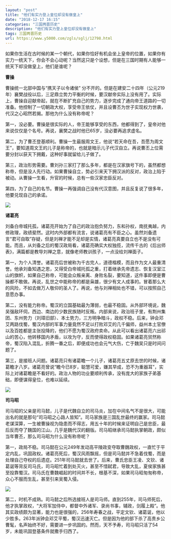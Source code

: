 ```yaml
---
layout: "post"
title: "他们有实力登上皇位却没有做皇上"
date: "2018-12-17 16:15"
categories: "三国两晋历史"
description: "他们有实力登上皇位却没有做皇上"
tags: 三国两晋历史
url: https://www.y5000.com/zgls/sglj/12798.html
---
```






如果你生活在古时候的某一个朝代，如果你恰好有机会坐上皇帝的位置，如果你有实力一统天下，你会不会心动呢？当然这只是个设想，但是在三国时期有人能够一统天下却没做皇上，他们是谁呢？

**曹操**

曹操统一北部中国与“携天子以令诸侯”
分不开的。但是在建安二十四年（公元219年）襄樊战役以后，三足鼎立势力平衡的时候，要汉献帝实际上没有用了。实际上，曹操自迎献帝起，就在不断扩充自己的势力，逐步完成了通向帝王道路的一切准备。他控制了一切朝政大权，享受帝王依仗，并且设曹丕为世子实现权力世袭，代汉之心昭然若揭。那他为什么没有称帝呢？

第一，没必要。曹操是很实际的人，帝王能够享受的东西，他都得到了，皇帝对他来说仅仅是个名号。再说，襄樊之战时他已65岁，没必要再追求虚名。

第二，为了曹丕登基顺利。曹操一生最服周文王，他说“若天命在吾，吾愿为周文王”，要知道周文王的儿子是称帝的，也就是暗示儿子代汉自立。再说曹丕上位需要分封以获天下拥戴，这种好事就留给儿子做了。

第三，政治形势需要。曹刘孙三家打了那么多年，都是在汉家旗号下的，虽然都想称帝，但是没人先行动。如果曹操自立，势必引来天下拥汉派的反对，政治上陷于被动。从曹操一生看，升官的时候，总有一些汉家忠臣反对。

第四，为了自己的名节。曹操一再强调自己没有代汉意图，并且反复说了很多年，他要兑现自己的承诺。

![](https://img.y5000.com/uploads/allimg/170209/094Q04Z5-0.jpg)

**诸葛亮**

刘备白帝城托孤，诸葛亮开始为了自己的政治抱负努力，东和孙权，南抚夷越，内修政理，政绩斐然。这时内外部都有流言，说诸葛亮有不臣之心。虽然刘备遗言“君可自取”存疑，但是刘禅才能不足却是实情，诸葛亮真要自立也不是没有可能。而且，从刘备之后的蜀汉政局看，诸葛亮确实大权独揽，流传千古的《后出师表》，满篇都是教导刘禅之意，就像老师教训孩子，一点没给刘禅面子。

第一，为个人清誉。诸葛亮后世被称为千古完人，道德楷模，而且作为文人最重清誉。他承刘备知遇之恩，又得受白帝城托孤之重，打着继承先帝遗志、恢复汉室江山的旗帜，如果自己称帝，可能会众叛亲离、身败名裂，要知道，这件事即便是曹操都不敢做。再说，乱世之中能称帝的都是枭雄，很少有文人成事的。冒着那么大的风险，不如去做万人敬仰的圣人了。再说，他与刘禅相处也不错，可以按照自己意愿办事。

第二，没有能力称帝。蜀汉的立国基础最为薄弱，也最不稳固。从外部环境说，魏吴强敌环伺，西边、南边的少数民族随时反叛。内部来说，政治班子里，有荆州集团、东州势力（刘璋旧部）、本土势力，三方明争暗斗，政权不稳。后来，钟会邓艾两路伐蜀，蜀汉内部的军事力量竟然不足以打败邓艾的几千偏师，益州本土官僚以及百姓都是主张投降的，他们不愿为蜀汉政府卖命。从此可以看出诸葛亮六出祁山的苦心，他转移国内矛盾，以攻为守，反而使得政权稳固。如果诸葛亮贸然称帝，蜀汉陷入混乱，折腾一番之后，即便成功也会元气大伤，亡于魏吴只是时间问题了。

第三，是接班人问题。诸葛亮只有诸葛瞻一个儿子，诸葛亮五丈原去世的时候，诸葛瞻才八岁。诸葛亮曾说“瞻今已8岁，聪慧可爱，嫌其早成，恐不为重器耳”，实际上对诸葛瞻是不看好的。政治人物的功业要顺利传承，没有庞大的家族子弟基础，即便谋得皇位，也难以延续。

![](https://img.y5000.com/uploads/allimg/170209/8-1F20Z9445c45.jpg)

**司马昭**

司马昭的父亲是司马懿，儿子是代魏自立的司马炎，加在中间名气不是很大，可能出名的就是那句“司马昭之心路人皆知”。司马家族是三国乱世最终的赢家。司马懿老谋深算，一生被曹操视为隐患而不得志，用五十年的时候来证明自己是忠臣，最后反而夺了魏国的江山，几乎是魏代汉的翻版。司马昭继承司马懿执掌朝政，颇似当年曹丕，那么司马昭为什么没有称帝呢？

第一，政局不稳。司马懿在公元249年发动高平陵政变夺取曹魏政权，一直忙于平定内乱，巩固政权。诸葛亮死后，蜀汉风雨飘摇，但是司马懿并不急着伐蜀，而是处理自己夺权的后遗症。251年司马懿就去世了。后来，曹氏忠臣王凌、文钦、诸葛诞等背反司马氏，司马昭忙着到处灭火，甚至不惜弑君，导致大乱，夏侯家族甚至投靠蜀汉。司马氏在曹魏崛起的时间并不长，根基不深，如果司马昭匆匆称帝，众心不服而生乱，甚至引来吴蜀入侵。

![](https://img.y5000.com/uploads/allimg/170209/094Q02645-1.jpg)

第二，时机不成熟。司马懿之后所选接班人是司马师。直到255年，司马师死后，他才执掌政权，“大将军加侍中，都督中外诸军、录尚书事，辅政，剑履上殿”。他其实政绩颇为显著，能力也是很强的，256年寿春之战，平定文钦、诸葛诞，他以少胜多。263年派钟会邓艾平蜀，蜀汉迅速灭亡。但是因为他的部下杀了高贵乡公曹髦，名声始终不好，需要进一步巩固的。然而，天不予寿，司马昭只活了54岁，未能巩固登基条件就撒手归西了。
